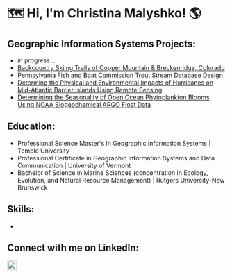 <h1>🗺️ Hi, I'm Christina Malyshko! 🌎 </h1>

<h2> Geographic Information Systems Projects:</h2>

- in progress ... 
- [Backcountry Skiing Trails of Copper Mountain & Breckenridge, Colorado](https://github.com/cmmalyshko29/BackcountrySkiTrails)
- [Pennsylvania Fish and Boat Commission Trout Stream Database Design](https://github.com/cmmalyshko29/PAFBCTroutDB)
- [Determing the Physical and Environmental Impacts of Hurricanes on Mid-Atlantic Barrier Islands Using Remote Sensing](https://github.com/cmmalyshko29/BarrierIslandMonitoring)
- [Determining the Seasonality of Open Ocean Phytoplankton Blooms Using NOAA Biogeochemical ARGO Float Data](https://github.com/cmmalyshko29/SouthernOceanPhytoplankton)


<h2> Education: </h2>

- Professional Science Master's in Geographic Information Systems | Temple University
- Professional Certificate in Geographic Information Systems and Data Communication | University of Vermont
- Bachelor of Science in Marine Sciences (concentration in Ecology, Evolution, and Natural Resource Management) | Rutgers University-New Brunswick

<h2> Skills: </h2>

- 

<h2> Connect with me on LinkedIn:</h2>

[<img align="left" alt="ChristinaMalyshko | LinkedIn" width="22px" src="https://cdn.jsdelivr.net/npm/simple-icons@v3/icons/linkedin.svg" />][linkedin]

[linkedin]: www.linkedin.com/in/christina-malyshko-8535b5188 

